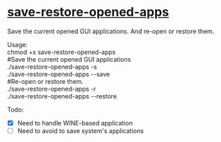 # [save-restore-opened-apps](https://github.com/nlpsuge/MyShell/blob/master/save-restore-opened-apps)

Save the current opened GUI applications. And re-open or restore them.

Usage:<br />
chmod +x save-restore-opened-apps<br />
#Save the current opened GUI applications<br />
./save-restore-opened-apps -s<br />
./save-restore-opened-apps --save<br />
#Re-open or restore them.<br />
./save-restore-opened-apps -r<br />
./save-restore-opened-apps --restore

Todo:
- [X] Need to handle WINE-based application
- [ ] Need to avoid to save system's applications
